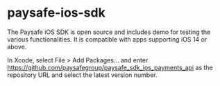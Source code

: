 # paysafe-ios-sdk

The Paysafe iOS SDK is open source and includes demo for testing the various functionalities. It is compatible with apps supporting iOS 14 or above.

In Xcode, select File > Add Packages… and enter https://github.com/paysafegroup/paysafe_sdk_ios_payments_api as the repository URL and select the latest version number.
